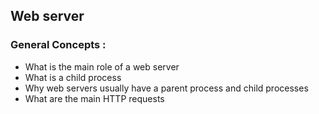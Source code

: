 ## Web server
### General Concepts :
+ What is the main role of a web server
+ What is a child process
+ Why web servers usually have a parent process and child processes
+ What are the main HTTP requests
